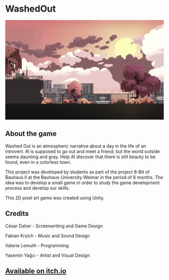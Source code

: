 # WashedOut

![RedScene](Doc/RedScene.png)

## About the game

Washed Out is an atmospheric narrative about a day in the life of an introvert. Al is supposed to go out and meet a friend, but the world outside seems daunting and gray. Help Al discover that there is still beauty to be found, even in a colorless town.

This project was developed by students as part of the project 8-Bit of Bauhaus II at the Bauhaus-University Weimar in the period of 6 months. The idea was to develop a small game in order to study the game development process and develop our skills. 

This 2D pixel art game was created using Unity. 

## Credits

César Daher - Screenwriting and Game Design 

Fabian Krzich - Music and Sound Design

Valerie Lemuth - Programming

Yasemin Yağcı - Artist and Visual Design

## [Available on itch.io](https://washedout.itch.io/washed-out) 
